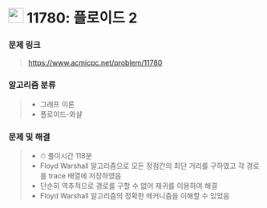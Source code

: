 # <img src="https://d2gd6pc034wcta.cloudfront.net/tier/13.svg" width="30">  11780: 플로이드 2

### 문제 링크

> https://www.acmicpc.net/problem/11780



### 알고리즘 분류

>- 그래프 이론
>- 플로이드-와샬



### 문제 및 해결

>- ⏱ 풀이시간 118분
>- Floyd Warshall 알고리즘으로 모든 정점간의 최단 거리를 구하였고 각 경로를 trace 배열에 저장하였음
>- 단순히 역추적으로 경로를 구할 수 없어 재귀를 이용하여 해결
>- Floyd Warshall 알고리즘의 정확한 메커니즘을 이해할 수 있었음
